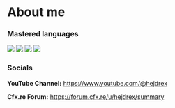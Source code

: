 # About me

### Mastered languages
[![](https://skillicons.dev/icons?i=lua)](https://www.lua.org/) [![](https://skillicons.dev/icons?i=css)](https://www.w3schools.com/css/) [![](https://skillicons.dev/icons?i=html)](https://www.w3.org/html/) [![](https://skillicons.dev/icons?i=js)](https://developer.mozilla.org/en-US/docs/Web/JavaScript)
### Socials
**YouTube Channel:** https://www.youtube.com/@hejdrex

**Cfx.re Forum:** https://forum.cfx.re/u/hejdrex/summary
